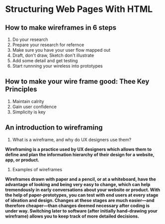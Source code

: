 # Structuring Web Pages With HTML

## How to make wireframes in 6 steps
<ol> <li> Do your research </li> <li> Prepare your research for refernce </li> <li> Make sure you have your user flow mapped out </li> <li> Draft, don't draw, Sketch don't illustrate </li> <li> Add some detail and get testing </li> <li> Start runnning your wireless into prototypes </li> </ol>

## How to make your wire frame good: Thee Key Principles
<ol> <li> Maintain calrity </li> <li> Gain user confidence </li> <li> Simplicity is key </li> </ol>

## An introduction to wireframing
<ol> <li> What is a wireframe, and why do UX designers use them? </li> </ol>
 <strong> Wireframing is a practice used by UX designers which allows them to define and plan the information hierarchy of their design for a website, app, or product. </strong>
<ol> <li> Examples of wireframes </li> </ol>
<strong> Wireframes drawn with paper and a pencil, or at a whiteboard, have the advantage of looking and being very easy to change, which can help tremendously in early conversations about your website or product. </strong>
<strong> With the help of paper-prototypes, you can test with end users at every stage of ideation and design. Changes at these stages are much easier—and therefore cheaper—than changes deemed necessary after coding is under way. </strong>
<strong> Switching later to software (after initially hand-drawing your wireframe) allows you to keep track of more detailed decisions. </strong>
